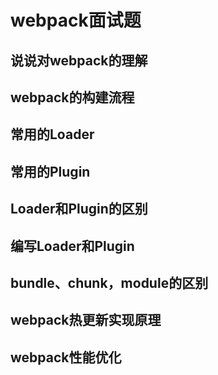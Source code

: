 # webpack面试题

## 说说对webpack的理解

## webpack的构建流程

## 常用的Loader

## 常用的Plugin

## Loader和Plugin的区别

## 编写Loader和Plugin

## bundle、chunk，module的区别

## webpack热更新实现原理

## webpack性能优化

